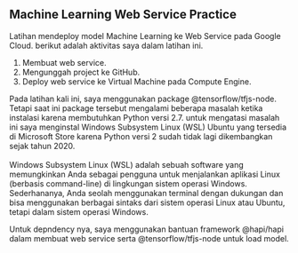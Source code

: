 <h2>Machine Learning Web Service Practice</h2>
<p>
  Latihan mendeploy model Machine Learning ke Web Service pada Google Cloud. berikut adalah aktivitas saya dalam latihan ini.
</p>
<ol>
  <li>Membuat web service.</li>
  <li>Mengunggah project ke GitHub.</li>
  <li>Deploy web service ke Virtual Machine pada Compute Engine.</li>
</ol>
<p>
  Pada latihan kali ini, saya menggunakan package @tensorflow/tfjs-node. Tetapi saat ini package tersebut mengalami beberapa masalah ketika instalasi karena membutuhkan Python versi 2.7. 
  untuk mengatasi masalah ini saya menginstal Windows Subsystem Linux (WSL) Ubuntu yang tersedia di Microsoft Store karena Python versi 2 sudah tidak lagi dikembangkan sejak tahun 2020.<br><br>
  Windows Subsystem Linux (WSL) adalah sebuah software yang memungkinkan Anda sebagai pengguna untuk menjalankan aplikasi Linux (berbasis command-line) di lingkungan sistem operasi Windows. 
  Sederhananya, Anda seolah menggunakan terminal dengan dukungan dan bisa menggunakan berbagai sintaks dari sistem operasi Linux atau Ubuntu, tetapi dalam sistem operasi Windows.
</p>
<p>
  Untuk depndency nya, saya menggunakan bantuan framework @hapi/hapi dalam membuat web service serta @tensorflow/tfjs-node untuk load model.
</p>

